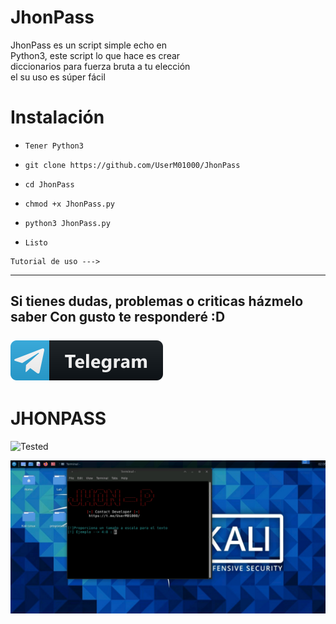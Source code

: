 # JhonPass
JhonPass es un script simple echo en </br>
Python3, este script lo que hace es crear </br>
diccionarios para fuerza bruta a tu elección </br>
el su uso es súper fácil 

# Instalación 
* `Tener Python3`

* `git clone https://github.com/UserM01000/JhonPass`
* `cd JhonPass`
* `chmod +x JhonPass.py`
* `python3 JhonPass.py`
* `Listo`
~~~
Tutorial de uso ---> 
~~~
----
Si tienes dudas, problemas o criticas házmelo saber 
Con gusto te responderé :D </br>
</br>
[![testers](https://raw.githubusercontent.com/MikeCodesDotNET/ColoredBadges/master/svg/social/telegram.svg)](https://t.me/HackForAll1)
----

# JHONPASS
![Tested](https://img.shields.io/badge/Tested-Termux%20%7C%20Parrot%20%7C%20Kali%20Linux-blue)

![Imagen text](https://github.com/UserM01000/JhonPass/blob/main/Screenshot_20211112-140640_bVNC%20Pro.jpg)
